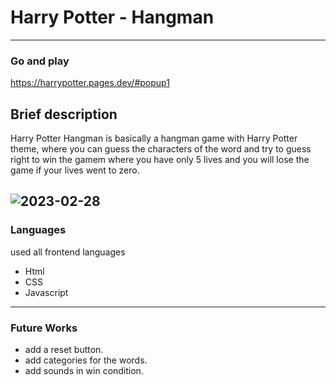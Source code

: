 # Harry Potter - Hangman
---
### Go and play
https://harrypotter.pages.dev/#popup1
## Brief description 
Harry Potter Hangman is basically a hangman game with Harry Potter theme, where you can guess the characters of the word and try to guess right to win the gamem where you have only 5 lives and you will lose the game if your lives went to zero.


![2023-02-28](https://user-images.githubusercontent.com/114671518/221696519-da5f6092-d462-424d-887c-12434649e6c0.png)
---
### Languages
used all frontend languages
- Html
- CSS
- Javascript 
---
### Future Works
- add a reset button.
- add categories for the words.
- add sounds in win condition.




